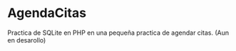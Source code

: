 # AgendaCitas

Practica de SQLite en PHP en una pequeña practica de agendar citas. (Aun en desarollo)
